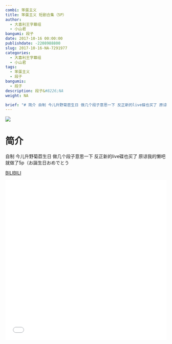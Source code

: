 ```yaml
---
combi: 笨蛋主义
title: 笨蛋主义 短剧合集（5P）
author: 
  - 大喜利王字幕组
  - 小山君
bangumi: 段子
date: 2017-10-16 00:00:00
publishdate: -2208988800
slug: 2017-10-16-NA-7291977
categories: 
  - 大喜利王字幕组
  - 小山君
tags: 
  - 笨蛋主义
  - 段子
bangumis: 
  - 段子
description: 段子&#8226;NA
weight: NA

brief: "# 简介 自制 今儿升野菊苣生日 做几个段子意思一下 反正新的live碟也买了 原谅我的懒吧就做了5p（お誕生日おめでとう"
---
```


![](https://i.imgur.com/WwynsDz.jpg)

# 简介  
自制 今儿升野菊苣生日 做几个段子意思一下 反正新的live碟也买了 原谅我的懒吧就做了5p（お誕生日おめでとう

  [BILIBILI](https://www.bilibili.com/video/av7291977/)


<div class="vcontainer">  <iframe class='video' src="//www.bilibili.com/blackboard/player.html?aid=7291977" width="100%" height="500" frameborder="0" allowfullscreen="allowfullscreen"></iframe></div>
